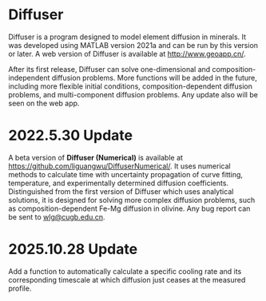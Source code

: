# Diffuser
Diffuser is a program designed to model element diffusion in minerals. It was developed using MATLAB version 2021a and can be run by this version or later. A web version of Diffuser is available at http://www.geoapp.cn/.

After its first release, Diffuser can solve one-dimensional and composition-independent diffusion problems. More functions will be added in the future, including more flexible initial conditions, composition-dependent diffusion problems, and multi-component diffusion problems. Any update also will be seen on the web app.
# 2022.5.30 Update
A beta version of **Diffuser (Numerical)** is available at https://github.com/liguangwu/DiffuserNumerical/. It uses numerical methods to calculate time with uncertainty propagation of curve fitting, temperature, and experimentally determined diffusion coefficients. Distinguished from the first version of Diffuser which uses analytical solutions, it is designed for solving more complex diffusion problems, such as composition-dependent Fe-Mg diffusion in olivine. Any bug report can be sent to wlg@cugb.edu.cn.
# 2025.10.28 Update
Add a function to automatically calculate a specific cooling rate and its corresponding timescale at which diffusion just ceases at the measured profile.
